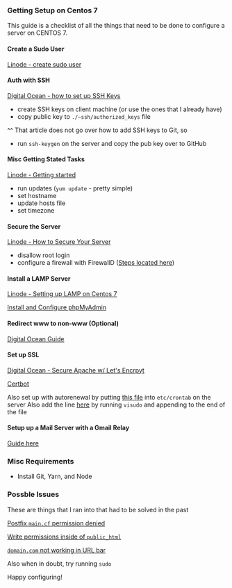 ### Getting Setup on Centos 7

This guide is a checklist of all the things that need to be done to configure a server
on CENTOS 7.

#### Create a Sudo User

[Linode - create sudo user](https://www.digitalocean.com/community/tutorials/how-to-create-a-sudo-user-on-centos-quickstart)

#### Auth with SSH

[Digital Ocean - how to set up SSH Keys](https://www.digitalocean.com/community/tutorials/how-to-set-up-ssh-keys-on-centos7)
* create SSH keys on client machine (or use the ones that I already have)
* copy public key to `./~ssh/authorized_keys` file

^^ That article does not go over how to add SSH keys to Git, so
* run `ssh-keygen` on the server and copy the pub key over to GitHub

#### Misc Getting Stated Tasks

[Linode - Getting started](https://www.linode.com/docs/getting-started/)

* run updates (`yum update` - pretty simple)
* set hostname
* update hosts file
* set timezone

#### Secure the Server

[Linode - How to Secure Your Server](https://www.linode.com/docs/security/securing-your-server/)

* disallow root login
* configure a firewall with FirewallD ([Steps located here](https://www.linode.com/docs/security/firewalls/introduction-to-firewalld-on-centos/))

#### Install a LAMP Server

[Linode - Setting up LAMP on Centos 7](https://www.linode.com/docs/web-servers/lamp/lamp-on-centos-7/)

[Install and Configure phpMyAdmin](https://www.liquidweb.com/kb/how-to-install-and-configure-phpmyadmin-on-centos-7/)

#### Redirect www to non-www (Optional)

[Digital Ocean Guide](https://www.digitalocean.com/community/tutorials/how-to-redirect-www-to-non-www-with-apache-on-centos-7)

#### Set up SSL

[Digital Ocean - Secure Apache w/ Let's Encrpyt](https://www.digitalocean.com/community/tutorials/how-to-secure-apache-with-let-s-encrypt-on-centos-7)

[Certbot](https://certbot.eff.org/lets-encrypt/centos6-apache)

Also set up with autorenewal by putting [this file](scripts/crontab) into `etc/crontab` on the server
Also add the line [here](scripts/visudo) by running `visudo` and appending to the end of the file

#### Setup up a Mail Server with a Gmail Relay

[Guide here](https://devops.profitbricks.com/tutorials/configure-a-postfix-relay-through-gmail-on-centos-7/)

### Misc Requirements
* Install Git, Yarn, and Node


### Possble Issues

These are things that I ran into that had to be solved in the past

[Postfix `main.cf` permission denied](https://serverfault.com/questions/503642/postfix-main-cf-permission-denied)

[Write permissions inside of `public_html`](https://blog.lysender.com/2015/07/centos-7-selinux-php-apache-cannot-writeaccess-file-no-matter-what/)

[`domain.com` not working in URL bar](https://www.linode.com/community/questions/16962/apache-virtual-hosts-non-www-not-working)

Also when in doubt, try running `sudo`

Happy configuring!